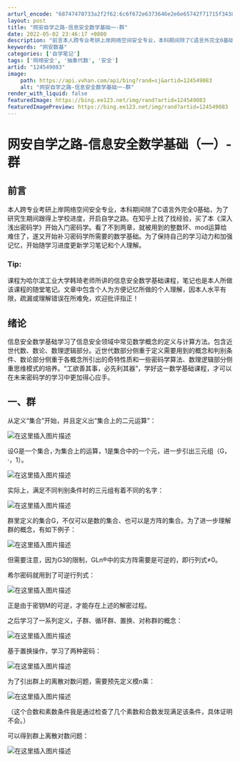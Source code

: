 ```yaml
---
arturl_encode: "68747470733a2f2f62:6c6f672e6373646e2e6e65742f71715f34383336333236362f:61727469636c652f64657461696c732f313234353439303833"
layout: post
title: "网安自学之路-信息安全数学基础一-群"
date: 2022-05-02 23:46:17 +0800
description: "前言本人跨专业考研上岸网络空间安全专业，本科期间除了C语言外完全0基础，为了研究生期间跟得上学校进度"
keywords: "网安数基"
categories: ['自学笔记']
tags: ['网络安全', '抽象代数', '安全']
artid: "124549083"
image:
    path: https://api.vvhan.com/api/bing?rand=sj&artid=124549083
    alt: "网安自学之路-信息安全数学基础一-群"
render_with_liquid: false
featuredImage: https://bing.ee123.net/img/rand?artid=124549083
featuredImagePreview: https://bing.ee123.net/img/rand?artid=124549083
---
```


# 网安自学之路-信息安全数学基础（一）-群

## 前言

本人跨专业考研上岸网络空间安全专业，本科期间除了C语言外完全0基础，为了研究生期间跟得上学校进度，开启自学之路。在知乎上找了找经验，买了本《深入浅出密码学》开始入门密码学。看了不到两章，就被用到的整数环、mod运算给难住了，遂又开始补习密码学所需要的数学基础。为了保持自己的学习动力和加强记忆，开始随学习进度更新学习笔记和个人理解。

### Tip:

课程为哈尔滨工业大学韩琦老师所讲的信息安全数学基础课程，笔记也是本人所做该课程的随堂笔记。文章中包含个人为方便记忆所做的个人理解，因本人水平有限，疏漏或理解错误在所难免，欢迎批评指正！

## 绪论

信息安全数学基础学习了信息安全领域中常见数学概念的定义与计算方法。包含近世代数、数论、数理逻辑部分。近世代数部分侧重于定义需要用到的概念和判别条件、数论部分侧重于各概念所引出的奇特性质和一些密码学算法、数理逻辑部分侧重思维模式的培养。“工欲善其事，必先利其器”，学好这一数学基础课程，才可以在未来密码学的学习中更加得心应手。

## 一、群

从定义“集合”开始，并且定义出“集合上的二元运算”：
  
![在这里插入图片描述](https://i-blog.csdnimg.cn/blog_migrate/57526cf560aacbb2a7e4effe2b39c9d9.png)
  
设G是一个集合，·为集合上的运算，1是集合中的一个元，进一步引出三元组（G，·，1）。
  
![在这里插入图片描述](https://i-blog.csdnimg.cn/blog_migrate/86fdd00e0c38cf6d7efa4fa7fda50157.png)
  
实际上，满足不同判别条件时的三元组有着不同的名字：
  
![在这里插入图片描述](https://i-blog.csdnimg.cn/blog_migrate/775621adb38473c4e0eaa38d28222b82.png)
  
群里定义的集合G，不仅可以是数的集合、也可以是方阵的集合。为了进一步理解群的概念，有如下例子：
  
![在这里插入图片描述](https://i-blog.csdnimg.cn/blog_migrate/dace6f44a265cd265de0858bb2362ee7.png)
  
但需要注意，因为G3的限制，GLn®中的实方阵需要是可逆的，即行列式≠0。
  
希尔密码就用到了可逆行列式：
  
![在这里插入图片描述](https://i-blog.csdnimg.cn/blog_migrate/ed3e2cdc8f15db5254c554d0da766610.png)
  
正是由于密钥M的可逆，才能存在上述的解密过程。
  
之后学习了一系列定义，子群、循环群、置换、对称群的概念：
  
![在这里插入图片描述](https://i-blog.csdnimg.cn/blog_migrate/479b2f4aed1e1ca3871191479b44dba7.png)
  
基于置换操作，学习了两种密码：
  
![在这里插入图片描述](https://i-blog.csdnimg.cn/blog_migrate/92fabc38d60c168009d3db3599857542.png)
  
为了引出群上的离散对数问题，需要预先定义模n乘：
  
![在这里插入图片描述](https://i-blog.csdnimg.cn/blog_migrate/dad7b2a5e50bcb620482013f90c5a240.png)
  
（这个合数和素数条件我是通过检查了几个素数和合数发现满足该条件，具体证明不会。）
  
可以得到群上离散对数问题：
  
![在这里插入图片描述](https://i-blog.csdnimg.cn/blog_migrate/2163a4a1b43d52e9a254f793330023dd.png)